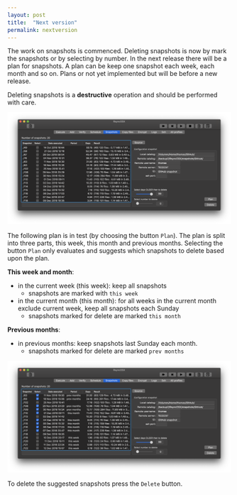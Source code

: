 ```yaml
---
layout: post
title:  "Next version"
permalink: nextversion
---
```

The work on snapshots is commenced. Deleting snapshots is now by mark the snapshots or by selecting by number. In the next release there will be a plan for snapshots. A plan can be keep one snapshot each week, each month and so on. Plans or not yet implemented but will be before a new release.

Deleting snapshots is a **destructive** operation and should be performed with care.

![](/images/RsyncOSX/master/nextversion/plan1.png)

The following plan is in test (by choosing the button `Plan`). The plan is split into three parts, this week, this month and previous months. Selecting the button `Plan` only evaluates and suggests which snapshots to delete based upon the plan.

**This week and month**:

- in the current week (this week): keep all snapshots
  - snapshots are marked with `this week`
- in the current month (this month): for all weeks in the current month exclude current week, keep all snapshots each Sunday
  - snapshots marked for delete are marked `this month`

**Previous months**:

- in previous months: keep snapshots last Sunday each month.
  - snapshots marked for delete are marked `prev months`

![](/images/RsyncOSX/master/nextversion/plan2.png)

To delete the suggested snapshots press the `Delete` button.
